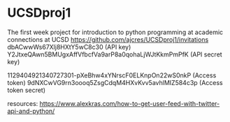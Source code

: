 # UCSDproj1
The first week project for introduction to python programming at academic connections at UCSD
https://github.com/ajcres/UCSDproj1/invitations
dbACwwWs67Xlj8HXtY5wC8c30 (API key)
Y2JtxeQAwn5BMUgxAffVfbcfVa9arP8a0qohaLjWJtKkmPmPfK (API secret key)

1129404921340727301-pXeBhw4xYNrscF0ELKnpOn22wS0nkP (Access token)
9dNXCwVG9rn3oooq5ZsgCdqM4HXvKvv5avhlMIZ584c3p (Access token secret)

resources:
https://www.alexkras.com/how-to-get-user-feed-with-twitter-api-and-python/
